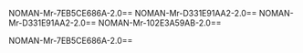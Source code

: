 NOMAN-Mr-7EB5CE686A-2.0==
NOMAN-Mr-D331E91AA2-2.0==
NOMAN-Mr-D331E91AA2-2.0==
NOMAN-Mr-102E3A59AB-2.0==

NOMAN-Mr-7EB5CE686A-2.0==
